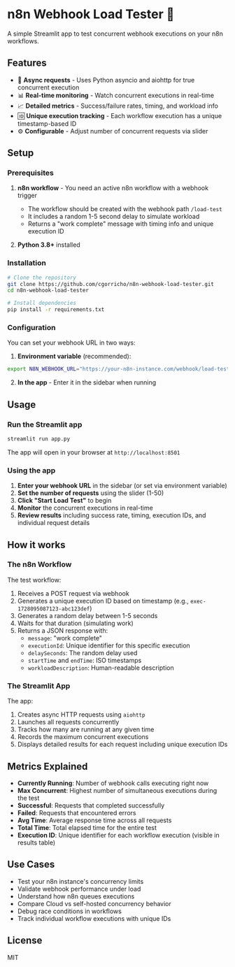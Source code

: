# n8n Webhook Load Tester 🚀

A simple Streamlit app to test concurrent webhook executions on your n8n workflows.

## Features

- 🔄 **Async requests** - Uses Python asyncio and aiohttp for true concurrent execution
- 📊 **Real-time monitoring** - Watch concurrent executions in real-time
- 📈 **Detailed metrics** - Success/failure rates, timing, and workload info
- 🆔 **Unique execution tracking** - Each workflow execution has a unique timestamp-based ID
- ⚙️ **Configurable** - Adjust number of concurrent requests via slider

## Setup

### Prerequisites

1. **n8n workflow** - You need an active n8n workflow with a webhook trigger
   - The workflow should be created with the webhook path `/load-test`
   - It includes a random 1-5 second delay to simulate workload
   - Returns a "work complete" message with timing info and unique execution ID

2. **Python 3.8+** installed

### Installation

```bash
# Clone the repository
git clone https://github.com/cgorricho/n8n-webhook-load-tester.git
cd n8n-webhook-load-tester

# Install dependencies
pip install -r requirements.txt
```

### Configuration

You can set your webhook URL in two ways:

1. **Environment variable** (recommended):
```bash
export N8N_WEBHOOK_URL="https://your-n8n-instance.com/webhook/load-test"
```

2. **In the app** - Enter it in the sidebar when running

## Usage

### Run the Streamlit app

```bash
streamlit run app.py
```

The app will open in your browser at `http://localhost:8501`

### Using the app

1. **Enter your webhook URL** in the sidebar (or set via environment variable)
2. **Set the number of requests** using the slider (1-50)
3. **Click "Start Load Test"** to begin
4. **Monitor** the concurrent executions in real-time
5. **Review results** including success rate, timing, execution IDs, and individual request details

## How it works

### The n8n Workflow

The test workflow:
1. Receives a POST request via webhook
2. Generates a unique execution ID based on timestamp (e.g., `exec-1728095087123-abc123def`)
3. Generates a random delay between 1-5 seconds
4. Waits for that duration (simulating work)
5. Returns a JSON response with:
   - `message`: "work complete"
   - `executionId`: Unique identifier for this specific execution
   - `delaySeconds`: The random delay used
   - `startTime` and `endTime`: ISO timestamps
   - `workloadDescription`: Human-readable description

### The Streamlit App

The app:
1. Creates async HTTP requests using `aiohttp`
2. Launches all requests concurrently
3. Tracks how many are running at any given time
4. Records the maximum concurrent executions
5. Displays detailed results for each request including unique execution IDs

## Metrics Explained

- **Currently Running**: Number of webhook calls executing right now
- **Max Concurrent**: Highest number of simultaneous executions during the test
- **Successful**: Requests that completed successfully
- **Failed**: Requests that encountered errors
- **Avg Time**: Average response time across all requests
- **Total Time**: Total elapsed time for the entire test
- **Execution ID**: Unique identifier for each workflow execution (visible in results table)

## Use Cases

- Test your n8n instance's concurrency limits
- Validate webhook performance under load
- Understand how n8n queues executions
- Compare Cloud vs self-hosted concurrency behavior
- Debug race conditions in workflows
- Track individual workflow executions with unique IDs

## License

MIT
